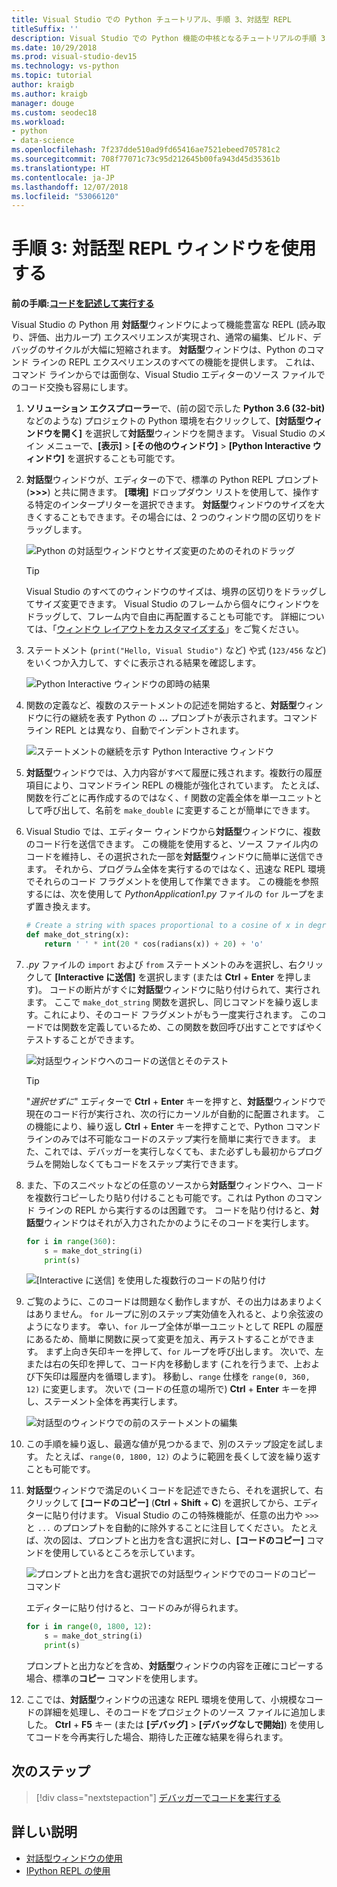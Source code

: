 ```yaml
---
title: Visual Studio での Python チュートリアル、手順 3、対話型 REPL
titleSuffix: ''
description: Visual Studio での Python 機能の中核となるチュートリアルの手順 3 では、Python の対話型 REPL ウィンドウについて説明します。
ms.date: 10/29/2018
ms.prod: visual-studio-dev15
ms.technology: vs-python
ms.topic: tutorial
author: kraigb
ms.author: kraigb
manager: douge
ms.custom: seodec18
ms.workload:
- python
- data-science
ms.openlocfilehash: 7f237dde510ad9fd65416ae7521ebeed705781c2
ms.sourcegitcommit: 708f77071c73c95d212645b00fa943d45d35361b
ms.translationtype: HT
ms.contentlocale: ja-JP
ms.lasthandoff: 12/07/2018
ms.locfileid: "53066120"
---
```

# <a name="step-3-use-the-interactive-repl-window"></a>手順 3: 対話型 REPL ウィンドウを使用する

**前の手順:[コードを記述して実行する](tutorial-working-with-python-in-visual-studio-step-02-writing-code.md)**

Visual Studio の Python 用 **対話型**ウィンドウによって機能豊富な REPL (読み取り、評価、出力ループ) エクスペリエンスが実現され、通常の編集、ビルド、デバッグのサイクルが大幅に短縮されます。 **対話型**ウィンドウは、Python のコマンド ラインの REPL エクスペリエンスのすべての機能を提供します。 これは、コマンド ラインからでは面倒な、Visual Studio エディターのソース ファイルでのコード交換も容易にします。

1. **ソリューション エクスプローラー**で、(前の図で示した **Python 3.6 (32-bit)** などのような) プロジェクトの Python 環境を右クリックして、**[対話型ウィンドウを開く]** を選択して**対話型**ウィンドウを開きます。 Visual Studio のメイン メニューで、**[表示]** > **[その他のウィンドウ]** > **[Python Interactive ウィンドウ]** を選択することも可能です。

1. **対話型**ウィンドウが、エディターの下で、標準の Python REPL プロンプト (**>>>**) と共に開きます。 **[環境]** ドロップダウン リストを使用して、操作する特定のインタープリターを選択できます。 **対話型**ウィンドウのサイズを大きくすることもできます。その場合には、2 つのウィンドウ間の区切りをドラッグします。

    ![Python の対話型ウィンドウとサイズ変更のためのそれのドラッグ](media/vs-getting-started-python-11-interactive1b.png)

    > [!Tip]
    > Visual Studio のすべてのウィンドウのサイズは、境界の区切りをドラッグしてサイズ変更できます。 Visual Studio のフレームから個々にウィンドウをドラッグして、フレーム内で自由に再配置することも可能です。 詳細については、「[ウィンドウ レイアウトをカスタマイズする](../ide/customizing-window-layouts-in-visual-studio.md)」をご覧ください。

1. ステートメント (`print("Hello, Visual Studio")` など) や式 (`123/456` など) をいくつか入力して、すぐに表示される結果を確認します。

    ![Python Interactive ウィンドウの即時の結果](media/vs-getting-started-python-12-interactive2.png)

1. 関数の定義など、複数のステートメントの記述を開始すると、**対話型**ウィンドウに行の継続を表す Python の **...** プロンプトが表示されます。コマンド ライン REPL とは異なり、自動でインデントされます。

    ![ステートメントの継続を示す Python Interactive ウィンドウ](media/vs-getting-started-python-13-interactive3.png)

1. **対話型**ウィンドウでは、入力内容がすべて履歴に残されます。複数行の履歴項目により、コマンドライン REPL の機能が強化されています。 たとえば、関数を行ごとに再作成するのではなく、`f` 関数の定義全体を単一ユニットとして呼び出して、名前を `make_double` に変更することが簡単にできます。

1. Visual Studio では、エディター ウィンドウから**対話型**ウィンドウに、複数のコード行を送信できます。 この機能を使用すると、ソース ファイル内のコードを維持し、その選択された一部を**対話型**ウィンドウに簡単に送信できます。 それから、プログラム全体を実行するのではなく、迅速な REPL 環境でそれらのコード フラグメントを使用して作業できます。 この機能を参照するには、次を使用して *PythonApplication1.py* ファイルの `for` ループをまず置き換えます。

    ```python
    # Create a string with spaces proportional to a cosine of x in degrees
    def make_dot_string(x):
        return ' ' * int(20 * cos(radians(x)) + 20) + 'o'
    ```

1. *.py* ファイルの `import` および `from` ステートメントのみを選択し、右クリックして **[Interactive に送信]** を選択します (または **Ctrl** + **Enter** を押します)。 コードの断片がすぐに**対話型**ウィンドウに貼り付けられて、実行されます。 ここで `make_dot_string` 関数を選択し、同じコマンドを繰り返します。これにより、そのコード フラグメントがもう一度実行されます。 このコードでは関数を定義しているため、この関数を数回呼び出すことですばやくテストすることができます。

    ![対話型ウィンドウへのコードの送信とそのテスト](media/vs-getting-started-python-14-interactive4.png)

    > [!Tip]
    > "*選択せずに*" エディターで **Ctrl** + **Enter** キーを押すと、**対話型**ウィンドウで現在のコード行が実行され、次の行にカーソルが自動的に配置されます。 この機能により、繰り返し **Ctrl** + **Enter** キーを押すことで、Python コマンド ラインのみでは不可能なコードのステップ実行を簡単に実行できます。 また、これでは、デバッガーを実行しなくても、また必ずしも最初からプログラムを開始しなくてもコードをステップ実行できます。

1. また、下のスニペットなどの任意のソースから**対話型**ウィンドウへ、コードを複数行コピーしたり貼り付けることも可能です。これは Python のコマンド ラインの REPL から実行するのは困難です。 コードを貼り付けると、**対話型**ウィンドウはそれが入力されたかのようにそのコードを実行します。

    ```python
    for i in range(360):
        s = make_dot_string(i)
        print(s)
    ```

    ![[Interactive に送信] を使用した複数行のコードの貼り付け](media/vs-getting-started-python-15-interactive5.png)

1. ご覧のように、このコードは問題なく動作しますが、その出力はあまりよくはありません。 `for` ループに別のステップ実効値を入れると、より余弦波のようになります。 幸い、`for` ループ全体が単一ユニットとして REPL の履歴にあるため、簡単に関数に戻って変更を加え、再テストすることができます。 まず上向き矢印キーを押して、`for` ループを呼び出します。 次いで、左または右の矢印を押して、コード内を移動します (これを行うまで、上および下矢印は履歴内を循環します)。 移動し、`range` 仕様を `range(0, 360, 12)` に変更します。 次いで (コードの任意の場所で) **Ctrl** + **Enter** キーを押し、ステーメント全体を再実行します。

    ![対話型のウィンドウでの前のステートメントの編集](media/vs-getting-started-python-16-interactive6.png)

1. この手順を繰り返し、最適な値が見つかるまで、別のステップ設定を試します。 たとえば、`range(0, 1800, 12)` のように範囲を長くして波を繰り返すことも可能です。
 
1. **対話型**ウィンドウで満足のいくコードを記述できたら、それを選択して、右クリックして **[コードのコピー]** (**Ctrl** + **Shift** + **C**) を選択してから、エディターに貼り付けます。 Visual Studio のこの特殊機能が、任意の出力や `>>>` と `...` のプロンプトを自動的に除外することに注目してください。 たとえば、次の図は、プロンプトと出力を含む選択に対し、**[コードのコピー]** コマンドを使用しているところを示しています。

    ![プロンプトと出力を含む選択での対話型ウィンドウでのコードのコピー コマンド](media/vs-getting-started-python-17-interactive7.png)

    エディターに貼り付けると、コードのみが得られます。

    ```python
    for i in range(0, 1800, 12):
        s = make_dot_string(i)
        print(s)
    ```

    プロンプトと出力などを含め、**対話型**ウィンドウの内容を正確にコピーする場合、標準の**コピー** コマンドを使用します。

1. ここでは、**対話型**ウィンドウの迅速な REPL 環境を使用して、小規模なコードの詳細を処理し、そのコードをプロジェクトのソース ファイルに追加しました。 **Ctrl** + **F5** キー (または **[デバッグ]** > **[デバッグなしで開始]**) を使用してコードを今再実行した場合、期待した正確な結果を得られます。

## <a name="next-step"></a>次のステップ

> [!div class="nextstepaction"]
> [デバッガーでコードを実行する](tutorial-working-with-python-in-visual-studio-step-04-debugging.md)

## <a name="go-deeper"></a>詳しい説明

- [対話型ウィンドウの使用](python-interactive-repl-in-visual-studio.md)
- [IPython REPL の使用](interactive-repl-ipython.md)
